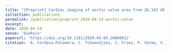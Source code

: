 ```yaml
---
title: "[Preprint] Cardiac imaging of aortic valve area from 26,142 UK Biobank participants reveal novel genetic associations and shared genetic comorbidity with multiple disease phenotypes"
collection: publications
permalink: /publication/preprint-2020-04-14-aortic-valve
excerpt: 
date: 2020-04-14
venue: 'bioRxiv'
paperurl: 'https://doi.org/10.1101/2020.04.09.20060012'
citation: 'A. Cordova-Palomera, C. Tcheandjieu, J. Fries, P. Varma, V. Chen, M. Fiterau, K. Xiao, H. Tejeda, B. Keavney, H. Cordell, Y. Tanigawa, G. Venkataraman, M. Rivas, C. Re, E. Ashley, J. R. Priest, Cardiac imaging of aortic valve area from 26,142 UK Biobank participants reveal novel genetic associations and shared genetic comorbidity with multiple disease phenotypes. medRxiv, 2020.04.09.20060012 (2020).'
---
```

<!-- ispublishedpreprint: "True" -->
